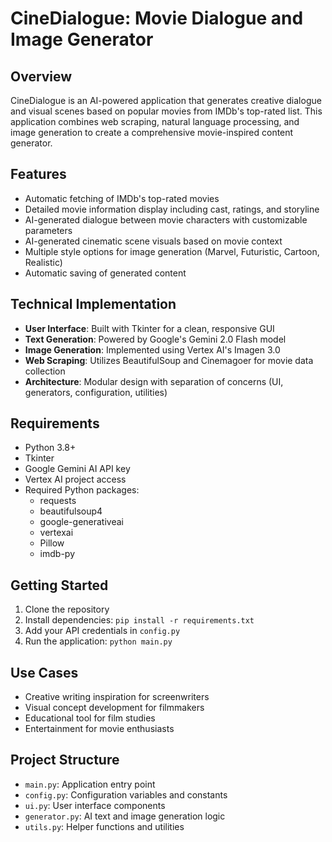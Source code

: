 ﻿# CineDialogue: Movie Dialogue and Image Generator

## Overview
CineDialogue is an AI-powered application that generates creative dialogue and visual scenes based on popular movies from IMDb's top-rated list. This application combines web scraping, natural language processing, and image generation to create a comprehensive movie-inspired content generator.

## Features
- Automatic fetching of IMDb's top-rated movies
- Detailed movie information display including cast, ratings, and storyline
- AI-generated dialogue between movie characters with customizable parameters
- AI-generated cinematic scene visuals based on movie context
- Multiple style options for image generation (Marvel, Futuristic, Cartoon, Realistic)
- Automatic saving of generated content

## Technical Implementation
- **User Interface**: Built with Tkinter for a clean, responsive GUI
- **Text Generation**: Powered by Google's Gemini 2.0 Flash model
- **Image Generation**: Implemented using Vertex AI's Imagen 3.0
- **Web Scraping**: Utilizes BeautifulSoup and Cinemagoer for movie data collection
- **Architecture**: Modular design with separation of concerns (UI, generators, configuration, utilities)

## Requirements
- Python 3.8+
- Tkinter
- Google Gemini AI API key
- Vertex AI project access
- Required Python packages:
  - requests
  - beautifulsoup4
  - google-generativeai
  - vertexai
  - Pillow
  - imdb-py

## Getting Started
1. Clone the repository
2. Install dependencies: `pip install -r requirements.txt`
3. Add your API credentials in `config.py`
4. Run the application: `python main.py`

## Use Cases
- Creative writing inspiration for screenwriters
- Visual concept development for filmmakers
- Educational tool for film studies
- Entertainment for movie enthusiasts

## Project Structure
- `main.py`: Application entry point
- `config.py`: Configuration variables and constants
- `ui.py`: User interface components
- `generator.py`: AI text and image generation logic
- `utils.py`: Helper functions and utilities

